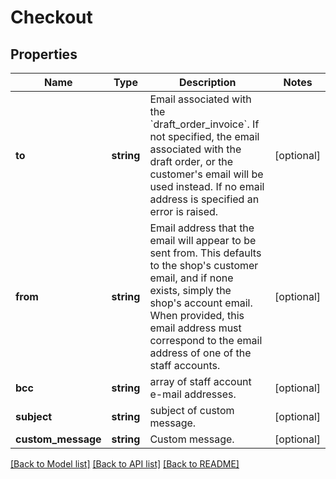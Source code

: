 # Checkout

## Properties
Name | Type | Description | Notes
------------ | ------------- | ------------- | -------------
**to** | **string** | Email associated with the &#x60;draft_order_invoice&#x60;.  If not specified, the email associated with the draft order, or the customer&#39;s email will be used instead.  If no email address is specified an error is raised. | [optional] 
**from** | **string** | Email address that the email will appear to be sent from. This defaults to the shop&#39;s customer email, and if none exists, simply the shop&#39;s account email. When provided, this email address must correspond to the email address of one of the staff accounts. | [optional] 
**bcc** | **string** | array of staff account e-mail addresses. | [optional] 
**subject** | **string** | subject of custom message. | [optional] 
**custom_message** | **string** | Custom message. | [optional] 

[[Back to Model list]](../README.md#documentation-for-models) [[Back to API list]](../README.md#documentation-for-api-endpoints) [[Back to README]](../README.md)


